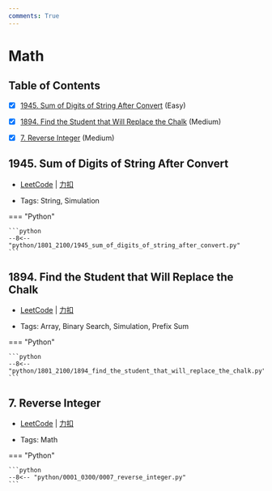 ```yaml
---
comments: True
---
```


# Math

## Table of Contents

- [x] [1945. Sum of Digits of String After Convert](#1945-sum-of-digits-of-string-after-convert) (Easy)
- [x] [1894. Find the Student that Will Replace the Chalk](#1894-find-the-student-that-will-replace-the-chalk) (Medium)
- [x] [7. Reverse Integer](#7-reverse-integer) (Medium)


## 1945. Sum of Digits of String After Convert

-    [LeetCode](https://leetcode.com/problems/sum-of-digits-of-string-after-convert/) | [力扣](https://leetcode.cn/problems/sum-of-digits-of-string-after-convert/)

-   Tags: String, Simulation

=== "Python"

    ```python
    --8<-- "python/1801_2100/1945_sum_of_digits_of_string_after_convert.py"
    ```



## 1894. Find the Student that Will Replace the Chalk

-    [LeetCode](https://leetcode.com/problems/find-the-student-that-will-replace-the-chalk/) | [力扣](https://leetcode.cn/problems/find-the-student-that-will-replace-the-chalk/)

-   Tags: Array, Binary Search, Simulation, Prefix Sum

=== "Python"

    ```python
    --8<-- "python/1801_2100/1894_find_the_student_that_will_replace_the_chalk.py"
    ```



## 7. Reverse Integer

-    [LeetCode](https://leetcode.com/problems/reverse-integer/) | [力扣](https://leetcode.cn/problems/reverse-integer/)

-   Tags: Math

=== "Python"

    ```python
    --8<-- "python/0001_0300/0007_reverse_integer.py"
    ```



